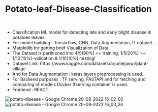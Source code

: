 # Potato-leaf-Disease-Classification
<br>
<ul>
<li>Classification ML model for detecting late and early blight disease in potatoes leaves:</li>
<li>For model building : Tensorflow, CNN, Data Augmentation, tf-dataset.</li>
<li>Matplotlib for getting brief Visualization of Data.</li>
<li>The Dataset is partitioned into 4/5(80%) == training, 1/5(20%) == 1/10(10%)-validation & 1/10(10%)-testing!</li>
<li>Dataset Link: https://www.kaggle.com/datasets/arjuntejaswi/plant-village</li>
<li>And for Data Augmentation : keras layers preprocessing is used.</li>
<li>For Backend purposes : TF serving, FASTAPI and for fetching and comparing of models Docker tfserving container is used.</li>
<li>Frontend : REACT.</li>
</ul>

![potato-disease - Google Chrome 20-08-2022 16_02_00](https://user-images.githubusercontent.com/91179998/185743421-b929a948-f9dc-4979-85d3-29b17a564721.png)
![potato-disease - Google Chrome 20-08-2022 16_00_36](https://user-images.githubusercontent.com/91179998/185743212-2115e40a-bca2-48fe-ab53-40ee19edc464.png)
